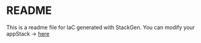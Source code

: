 # README
This is a readme file for IaC generated with StackGen.
You can modify your appStack -> [here](http://main.dev.stackgen.com/appstacks/9961663f-3ac5-4f94-b843-f84797e6b1f5)
